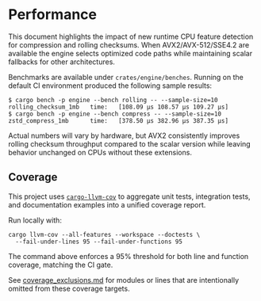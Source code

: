 # Performance

This document highlights the impact of new runtime CPU feature detection for
compression and rolling checksums. When AVX2/AVX-512/SSE4.2 are available the
engine selects optimized code paths while maintaining scalar fallbacks for other
architectures.

Benchmarks are available under `crates/engine/benches`. Running on the default
CI environment produced the following sample results:

```
$ cargo bench -p engine --bench rolling -- --sample-size=10
rolling_checksum_1mb   time:   [108.09 µs 108.57 µs 109.27 µs]
$ cargo bench -p engine --bench compress -- --sample-size=10
zstd_compress_1mb      time:   [378.50 µs 382.96 µs 387.35 µs]
```

Actual numbers will vary by hardware, but AVX2 consistently improves rolling
checksum throughput compared to the scalar version while leaving behavior
unchanged on CPUs without these extensions.

## Coverage

This project uses [`cargo-llvm-cov`](https://github.com/taiki-e/cargo-llvm-cov) to aggregate
unit tests, integration tests, and documentation examples into a unified coverage report.

Run locally with:

```
cargo llvm-cov --all-features --workspace --doctests \
  --fail-under-lines 95 --fail-under-functions 95
```

The command above enforces a 95% threshold for both line and function coverage,
matching the CI gate.

See [coverage_exclusions.md](coverage_exclusions.md) for modules or lines that
are intentionally omitted from these coverage targets.
